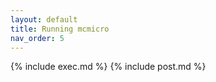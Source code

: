 ```yaml
---
layout: default
title: Running mcmicro
nav_order: 5
---
```


{% include exec.md %}
{% include post.md %}
